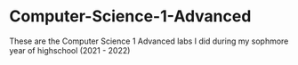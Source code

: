 # Computer-Science-1-Advanced
These are the Computer Science 1 Advanced labs I did during my sophmore year of highschool (2021 - 2022)

